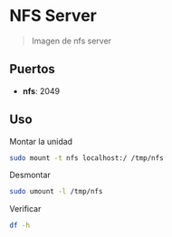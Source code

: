 # NFS Server

> Imagen de nfs server


## Puertos

* **nfs**: 2049

## Uso

Montar la unidad
```bash
sudo mount -t nfs localhost:/ /tmp/nfs
```

Desmontar
```bash
sudo umount -l /tmp/nfs
```

Verificar
```bash
df -h
```

